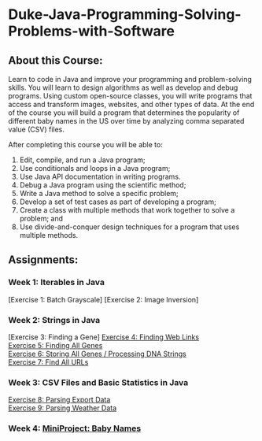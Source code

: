 # Duke-Java-Programming-Solving-Problems-with-Software

## About this Course:
  Learn to code in Java and improve your programming and problem-solving skills. You will learn to design algorithms as well as develop and debug programs. Using custom open-source classes, you will write programs that access and transform images, websites, and other types of data. At the end of the course you will build a program that determines the popularity of different baby names in the US over time by analyzing comma separated value (CSV) files. 

  After completing this course you will be able to:
 1. Edit, compile, and run a Java program;
 2. Use conditionals and loops in a Java program;
 3. Use Java API documentation in writing programs. 
 4. Debug a Java program using the scientific method;
 5. Write a Java method to solve a specific problem;
 6. Develop a set of test cases as part of developing a program;
 7. Create a class with multiple methods that work together to solve a problem; and
 8. Use divide-and-conquer design techniques for a program that uses multiple methods.

## Assignments:

### Week 1: Iterables in Java
[Exercise 1: Batch Grayscale]
[Exercise 2: Image Inversion]

### Week 2: Strings in Java
[Exercise 3: Finding a Gene]
[Exercise 4: Finding Web Links](https://github.com/gizeton/Duke-Java-Programming-Solving-Problems-with-Software/blob/master/root/Exercise_4/Finding%20Web%20Links.java) </br>
[Exercise 5: Finding All Genes](https://github.com/gizeton/Duke-Java-Programming-Solving-Problems-with-Software/blob/master/root/Exercise_5/Finding%20All%20Genes.java) </br>
[Exercise 6: Storing All Genes / Processing DNA Strings](https://github.com/gizeton/Duke-Java-Programming-Solving-Problems-with-Software/blob/master/root/Exercise_6/Storing%20All%20Genes.java) </br>
[Exercise 7: Find All URLs](https://github.com/gizeton/Duke-Java-Programming-Solving-Problems-with-Software/blob/master/root/Exercise_7/Find%20All%20URLs.java)

### Week 3: CSV Files and Basic Statistics in Java
[Exercise 8: Parsing Export Data](https://github.com/gizeton/Duke-Java-Programming-Solving-Problems-with-Software/blob/master/root/Exercise_8/Parsing%20Export%20Data.java) </br>
[Exercise 9: Parsing Weather Data](https://github.com/gizeton/Duke-Java-Programming-Solving-Problems-with-Software/blob/master/root/Exercise_9/Parsing%20Weather%20Data.java)

### Week 4: [MiniProject: Baby Names](https://github.com/gizeton/Duke-Java-Programming-Solving-Problems-with-Software/blob/master/root/MiniProject/BabyBirths.java)
</br>



